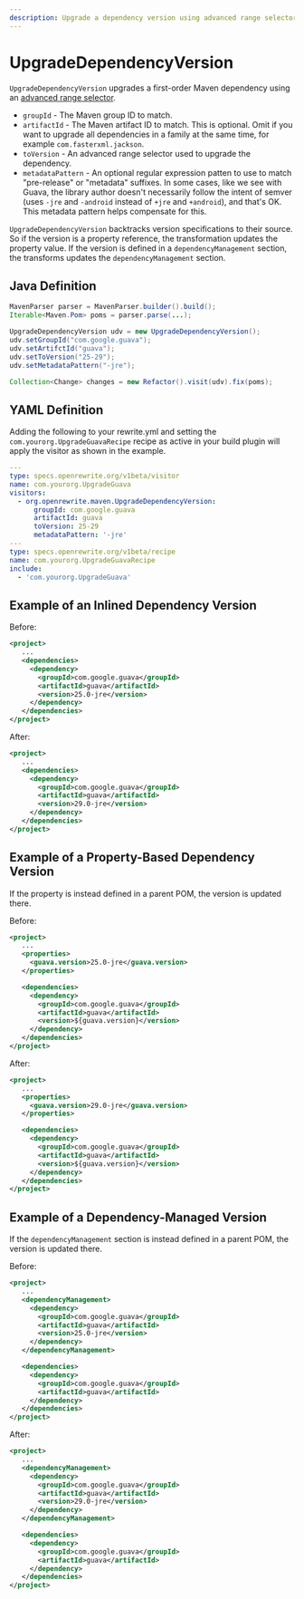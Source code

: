 ```yaml
---
description: Upgrade a dependency version using advanced range selectors.
---
```


# UpgradeDependencyVersion

`UpgradeDependencyVersion` upgrades a first-order Maven dependency using an [advanced range selector](./#advanced-range-selectors).

* `groupId` - The Maven group ID to match.
* `artifactId` - The Maven artifact ID to match. This is optional. Omit if you want to upgrade all dependencies in a family at the same time, for example `com.fasterxml.jackson`.
* `toVersion` - An advanced range selector used to upgrade the dependency.
* `metadataPattern` - An optional regular expression patten to use to match "pre-release" or "metadata" suffixes. In some cases, like we see with Guava, the library author doesn't necessarily follow the intent of semver \(uses `-jre` and `-android` instead of `+jre` and `+android`\), and that's OK. This metadata pattern helps compensate for this.

`UpgradeDependencyVersion` backtracks version specifications to their source. So if the version is a property reference, the transformation updates the property value. If the version is defined in a `dependencyManagement` section, the transforms updates the `dependencyManagement` section.

## Java Definition

```java
MavenParser parser = MavenParser.builder().build();
Iterable<Maven.Pom> poms = parser.parse(...);

UpgradeDependencyVersion udv = new UpgradeDependencyVersion();
udv.setGroupId("com.google.guava");
udv.setArtifctId("guava");
udv.setToVersion("25-29");
udv.setMetadataPattern("-jre");

Collection<Change> changes = new Refactor().visit(udv).fix(poms);
```

## YAML Definition

Adding the following to your rewrite.yml and setting the `com.yourorg.UpgradeGuavaRecipe` recipe as active in your build plugin will apply the visitor as shown in the example.

```yaml
---
type: specs.openrewrite.org/v1beta/visitor
name: com.yourorg.UpgradeGuava
visitors:
  - org.openrewrite.maven.UpgradeDependencyVersion:
      groupId: com.google.guava
      artifactId: guava
      toVersion: 25-29
      metadataPattern: '-jre'
---
type: specs.openrewrite.org/v1beta/recipe
name: com.yourorg.UpgradeGuavaRecipe
include:
  - 'com.yourorg.UpgradeGuava'
```

## Example of an Inlined Dependency Version

Before:

```xml
<project>
   ...
   <dependencies>
     <dependency>
       <groupId>com.google.guava</groupId>
       <artifactId>guava</artifactId>
       <version>25.0-jre</version>
     </dependency>
   </dependencies>
</project>
```

After:

```xml
<project>
   ...
   <dependencies>
     <dependency>
       <groupId>com.google.guava</groupId>
       <artifactId>guava</artifactId>
       <version>29.0-jre</version>
     </dependency>
   </dependencies>
</project>
```

## Example of a Property-Based Dependency Version

If the property is instead defined in a parent POM, the version is updated there.

Before:

```xml
<project>
   ...
   <properties>
     <guava.version>25.0-jre</guava.version>
   </properties>

   <dependencies>
     <dependency>
       <groupId>com.google.guava</groupId>
       <artifactId>guava</artifactId>
       <version>${guava.version}</version>
     </dependency>
   </dependencies>
</project>
```

After:

```xml
<project>
   ...
   <properties>
     <guava.version>29.0-jre</guava.version>
   </properties>

   <dependencies>
     <dependency>
       <groupId>com.google.guava</groupId>
       <artifactId>guava</artifactId>
       <version>${guava.version}</version>
     </dependency>
   </dependencies>
</project>
```

## Example of a Dependency-Managed Version

If the `dependencyManagement` section is instead defined in a parent POM, the version is updated there.

Before:

```xml
<project>
   ...
   <dependencyManagement>
     <dependency>
       <groupId>com.google.guava</groupId>
       <artifactId>guava</artifactId>
       <version>25.0-jre</version>
     </dependency>
   </dependencyManagement>

   <dependencies>
     <dependency>
       <groupId>com.google.guava</groupId>
       <artifactId>guava</artifactId>
     </dependency>
   </dependencies>
</project>
```

After:

```xml
<project>
   ...
   <dependencyManagement>
     <dependency>
       <groupId>com.google.guava</groupId>
       <artifactId>guava</artifactId>
       <version>29.0-jre</version>
     </dependency>
   </dependencyManagement>

   <dependencies>
     <dependency>
       <groupId>com.google.guava</groupId>
       <artifactId>guava</artifactId>
     </dependency>
   </dependencies>
</project>
```


